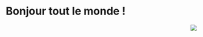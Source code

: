 # Bonjour tout le monde !

<img align="right" src="https://lh5.googleusercontent.com/proxy/NbroufcisVuqUEfBk_Skji-Yj4f_lPODGogZHlFiynncxBurjMm1jKeqOseKkmdIoL3R6hscLlzkYaVEnU_md365M_-GQKjniFZEZ_oln1Lq"/>
